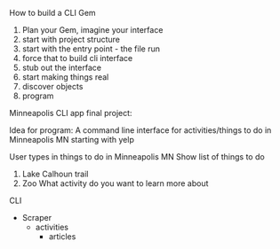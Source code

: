 How to build a CLI Gem
1. Plan your Gem, imagine your interface
2. start with project structure
3. start with the entry point - the file run
4. force that to build cli interface
5. stub out the interface
6. start making things real
7. discover objects
8. program

Minneapolis CLI app final project:

Idea for program: A command line interface for activities/things to do in Minneapolis MN starting with yelp

User types in things to do in Minneapolis MN
Show list of things to do
1.	Lake Calhoun trail
2.	Zoo
What activity do you want to learn more about


CLI
  - Scraper
    - activities
      - articles 
